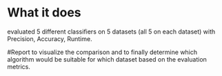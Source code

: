 # What it does
evaluated 5 different classifiers on 5 datasets (all 5 on each dataset) with Precision, Accuracy, Runtime.

#Report
to visualize the comparison and to finally determine which algorithm would be suitable for which dataset based on the evaluation metrics.
